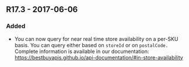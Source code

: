 ## R17.3 - 2017-06-06

### Added
- You can now query for near real time store availability on a per-SKU basis. You can query either based on `storeId` or on `postalCode.` Complete information is available in our documentation: https://bestbuyapis.github.io/api-documentation/#in-store-availability